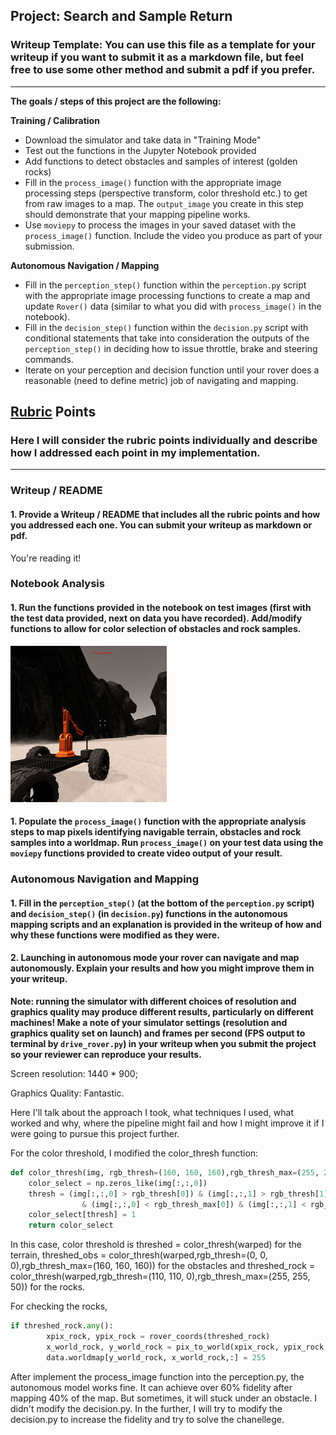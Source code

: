 ## Project: Search and Sample Return
### Writeup Template: You can use this file as a template for your writeup if you want to submit it as a markdown file, but feel free to use some other method and submit a pdf if you prefer.

---


**The goals / steps of this project are the following:**  

**Training / Calibration**  

* Download the simulator and take data in "Training Mode"
* Test out the functions in the Jupyter Notebook provided
* Add functions to detect obstacles and samples of interest (golden rocks)
* Fill in the `process_image()` function with the appropriate image processing steps (perspective transform, color threshold etc.) to get from raw images to a map.  The `output_image` you create in this step should demonstrate that your mapping pipeline works.
* Use `moviepy` to process the images in your saved dataset with the `process_image()` function.  Include the video you produce as part of your submission.

**Autonomous Navigation / Mapping**

* Fill in the `perception_step()` function within the `perception.py` script with the appropriate image processing functions to create a map and update `Rover()` data (similar to what you did with `process_image()` in the notebook). 
* Fill in the `decision_step()` function within the `decision.py` script with conditional statements that take into consideration the outputs of the `perception_step()` in deciding how to issue throttle, brake and steering commands. 
* Iterate on your perception and decision function until your rover does a reasonable (need to define metric) job of navigating and mapping.

[//]: # (Image References)

[image1]: ./misc/rover_image.jpg
[image2]: ./calibration_images/example_grid1.jpg
[image3]: ./calibration_images/example_rock1.jpg 

## [Rubric](https://review.udacity.com/#!/rubrics/916/view) Points
### Here I will consider the rubric points individually and describe how I addressed each point in my implementation.  

---
### Writeup / README

#### 1. Provide a Writeup / README that includes all the rubric points and how you addressed each one.  You can submit your writeup as markdown or pdf.  

You're reading it!

### Notebook Analysis
#### 1. Run the functions provided in the notebook on test images (first with the test data provided, next on data you have recorded). Add/modify functions to allow for color selection of obstacles and rock samples.

![alt text][image1]

#### 1. Populate the `process_image()` function with the appropriate analysis steps to map pixels identifying navigable terrain, obstacles and rock samples into a worldmap.  Run `process_image()` on your test data using the `moviepy` functions provided to create video output of your result. 

### Autonomous Navigation and Mapping

#### 1. Fill in the `perception_step()` (at the bottom of the `perception.py` script) and `decision_step()` (in `decision.py`) functions in the autonomous mapping scripts and an explanation is provided in the writeup of how and why these functions were modified as they were.


#### 2. Launching in autonomous mode your rover can navigate and map autonomously.  Explain your results and how you might improve them in your writeup.  

**Note: running the simulator with different choices of resolution and graphics quality may produce different results, particularly on different machines!  Make a note of your simulator settings (resolution and graphics quality set on launch) and frames per second (FPS output to terminal by `drive_rover.py`) in your writeup when you submit the project so your reviewer can reproduce your results.**

Screen resolution: 1440 * 900;

Graphics Quality: Fantastic.

Here I'll talk about the approach I took, what techniques I used, what worked and why, where the pipeline might fail and how I might improve it if I were going to pursue this project further.  

For the color threshold, I modified the color_thresh function:

```python
def color_thresh(img, rgb_thresh=(160, 160, 160),rgb_thresh_max=(255, 255, 255)):   
    color_select = np.zeros_like(img[:,:,0])
    thresh = (img[:,:,0] > rgb_thresh[0]) & (img[:,:,1] > rgb_thresh[1]) & (img[:,:,2] > rgb_thresh[2]) \
                & (img[:,:,0] < rgb_thresh_max[0]) & (img[:,:,1] < rgb_thresh_max[1]) & (img[:,:,2] < rgb_thresh_max[2])    
    color_select[thresh] = 1
    return color_select
```
In this case, color threshold is threshed = color_thresh(warped) for the terrain,  threshed_obs = color_thresh(warped,rgb_thresh=(0, 0, 0),rgb_thresh_max=(160, 160, 160)) for the obstacles and threshed_rock = color_thresh(warped,rgb_thresh=(110, 110, 0),rgb_thresh_max=(255, 255, 50)) for the rocks.

For checking the rocks, 
```python
if threshed_rock.any():
        xpix_rock, ypix_rock = rover_coords(threshed_rock)
        x_world_rock, y_world_rock = pix_to_world(xpix_rock, ypix_rock, data.xpos[data.count], data.ypos[data.count],               data.yaw[data.count], data.worldmap.shape[0], 10)
        data.worldmap[y_world_rock, x_world_rock,:] = 255
```        

After implement the process_image function into the perception.py, the autonomous model works fine. It can achieve over 60% 
fidelity after mapping 40% of the map. But sometimes, it will stuck under an obstacle. I didn't modify the decision.py. In the further, I will try to modify the decision.py to increase the fidelity and try to solve the chanellege.

